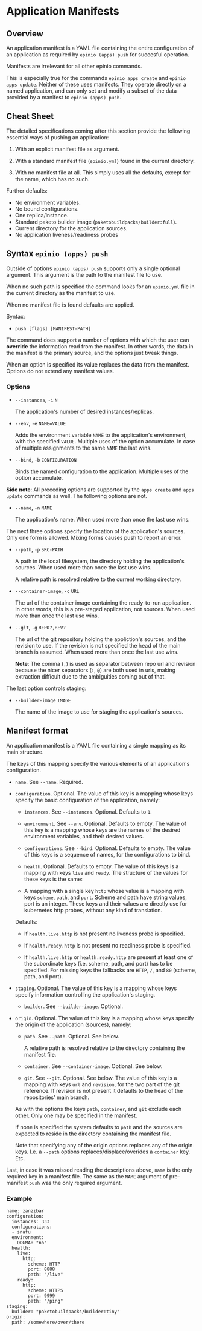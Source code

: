 # Application Manifests

## Overview

An application manifest is a YAML file containing the entire configuration of an
application as required by `epinio (apps) push` for succesful operation.

Manifests are irrelevant for all other epinio commands.

This is especially true for the commands `epinio apps create` and `epinio apps update`.
Neither of these uses manifests. They operate directly on a named application, and can
only set and modify a subset of the data provided by a manifest to `epinio (apps) push`.

## Cheat Sheet

The detailed specifications coming after this section provide the following essential ways
of pushing an application:

  1. With an explicit manifest file as argument.

  2. With a standard manifest file (`epinio.yml`) found in the current directory.

  3. With no manifest file at all. This simply uses all the defaults, except for the name,
     which has no such.

Further defaults:

  - No environment variables.
  - No bound configurations.
  - One replica/instance.
  - Standard paketo builder image (`paketobuildpacks/builder:full`).
  - Current directory for the application sources.
  - No application liveness/readiness probes

## Syntax `epinio (apps) push`

Outside of options `epinio (apps) push` supports only a single optional argument.
This argument is the path to the manifest file to use.

When no such path is specified the command looks for an `epinio.yml` file in the current
directory as the manifest to use.

When no manifest file is found defaults are applied.

Syntax:

  - `push [flags] [MANIFEST-PATH]`

The command does support a number of options with which the user can __override__ the
information read from the manifest. In other words, the data in the manifest is the
primary source, and the options just tweak things.

When an option is specified its value replaces the data from the manifest.
Options do not extend any manifest values.

### Options

  - `--instances`, `-i` `N`

    The application's number of desired instances/replicas.

  - `--env`, `-e` `NAME=VALUE`

    Adds the environment variable `NAME` to the application's environment, with the
    specified `VALUE`. Multiple uses of the option accumulate. In case of multiple
    assignments to the same `NAME` the last wins.

  - `--bind`, `-b` `CONFIGURATION`

    Binds the named configuration to the application. Multiple uses of the option accumulate.

__Side note__: All preceding options are supported by the `apps create` and `apps update`
commands as well. The following options are not.

  - `--name`, `-n` `NAME`

    The application's name. When used more than once the last use wins.

The next three options specify the location of the application's sources. Only one form is
allowed. Mixing forms causes push to report an error.

  - `--path`, `-p` `SRC-PATH`

    A path in the local filesystem, the directory holding the application's sources.
    When used more than once the last use wins.

    A relative path is resolved relative to the current working directory.

  - `--container-image`, `-c` `URL`

    The url of the container image containing the ready-to-run application. In other
    words, this is a pre-staged application, not sources.
    When used more than once the last use wins.

  - `--git`, `-g` `REPO?,REV?`

    The url of the git repository holding the appliction's sources, and the revision to
    use. If the revision is not specified the head of the main branch is assumed.
    When used more than once the last use wins.

    __Note__: The comma (`,`) is used as separator between repo url and revision because
    the nicer separators (`:`, `@`) are both used in urls, making extraction difficult due
    to the ambiguities coming out of that.

The last option controls staging:

  - `--builder-image` `IMAGE`

    The name of the image to use for staging the application's sources.

## Manifest format

An application manifest is a YAML file containing a single mapping as its main structure.

The keys of this mapping specify the various elements of an application's configuration.

  - `name`. See `--name`. Required.

  - `configuration`. Optional. The value of this key is a mapping whose keys specify the
    basic configuration of the application, namely:

      - `instances`. See `--instances`. Optional. Defaults to `1`.

      - `environment`. See `--env`. Optional. Defaults to empty. The value of this key is
        a mapping whose keys are the names of the desired environment variables, and their
        desired values.

      - `configurations`. See `--bind`. Optional. Defaults to empty. The value of this keys is a
        sequence of names, for the configurations to bind.

      - `health`. Optional. Defaults to empty. The value of this keys is a mapping with
        keys `live` and `ready`. The structure of the values for these keys is the same:

	  - A mapping with a single key `http` whose value is a mapping with keys
            `scheme`, `path`, and `port`. Scheme and path have string values, port is an
            integer. These keys and their values are directly use for kubernetes http
            probes, without any kind of translation.

	Defaults:

	  - If `health.live.http` is not present no liveness probe is specified.

	  - If `health.ready.http` is not present no readiness probe is specified.

	  - If `health.live.http` or `health.ready.http` are present at least one of the
            subordinate keys (i.e. scheme, path, and port) has to be specified. For
            missing keys the fallbacks are `HTTP`, `/`, and `80` (scheme, path, and port).

  - `staging`. Optional. The value of this key is a mapping whose keys specify information
    controlling the application's staging.

      - `builder`. See `--builder-image`. Optional.

  - `origin`. Optional. The value of this key is a mapping whose keys specify the origin
    of the application (sources), namely:

      - `path`. See `--path`. Optional. See below.

        A relative path is resolved relative to the directory containing the manifest
        file.

      - `container`. See `--container-image`. Optional. See below.

      - `git`. See `--git`. Optional. See below. The value of this key is a mapping with
        keys `url` and `revision`, for the two part of the git reference. If revision is
        not present it defaults to the head of the repositories' main branch.

    As with the options the keys `path`, `container`, and `git` exclude each other.  Only
    one may be specified in the manifest.

    If none is specified the system defaults to `path` and the sources are expected to
    reside in the directory containing the manifest file.

    Note that specifying any of the origin options replaces any of the origin keys.
    I.e. a `--path` options replaces/displace/overides a `container` key. Etc.

Last, in case it was missed reading the descriptions above, `name` is the only required
key in a manifest file. The same as the `NAME` argument of pre-manifest `push` was the
only required argument.

### Example

```
name: zanzibar
configuration:
  instances: 333
  configurations:
  - snafu
  environment:
    DOGMA: "no"
  health:
    live:
      http:
        scheme: HTTP
        port: 8888
        path: "/live"
    ready:
      http:
        scheme: HTTPS
        port: 9999
        path: "/ping"
staging:
  builder: "paketobuildpacks/builder:tiny"
origin:
  path: /somewhere/over/there
```
